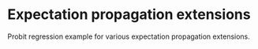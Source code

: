 
# Expectation propagation extensions

Probit regression example for various expectation propagation extensions.

